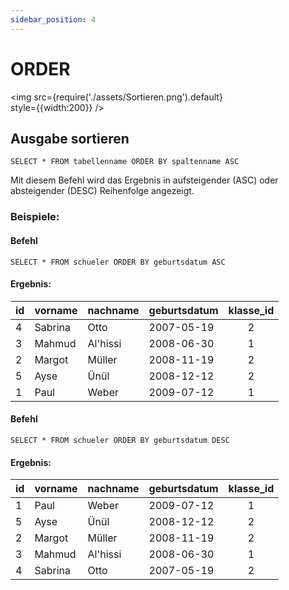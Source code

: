 ```yaml
---
sidebar_position: 4
---
```

# ORDER

<img
  src={require('./assets/Sortieren.png').default}  
  style={{width:200}}
/>

## Ausgabe sortieren
```
SELECT * FROM tabellenname ORDER BY spaltenname ASC
```
Mit diesem Befehl wird das Ergebnis in aufsteigender (ASC) oder absteigender (DESC) Reihenfolge angezeigt.

### Beispiele:

#### Befehl


```
SELECT * FROM schueler ORDER BY geburtsdatum ASC
```

#### Ergebnis:

|id| vorname   | nachname | geburtsdatum | klasse_id | 
|--|--------   | -------- | ------------ | :-------: |
|4 | Sabrina   |  Otto    | 2007-05-19   |     2     |
|3 | Mahmud    | Al'hissi | 2008-06-30   |     1     |
|2 | Margot    | Müller   | 2008-11-19   |     2     |
|5 | Ayse      | Ünül     | 2008-12-12   |     2     |
|1 | Paul      | Weber    | 2009-07-12   |     1     |

#### Befehl


```
SELECT * FROM schueler ORDER BY geburtsdatum DESC
```

#### Ergebnis:

|id| vorname   | nachname | geburtsdatum | klasse_id | 
|--|--------   | -------- | ------------ | :-------: |
|1 | Paul      | Weber    | 2009-07-12   |     1     |
|5 | Ayse      | Ünül     | 2008-12-12   |     2     |
|2 | Margot    | Müller   | 2008-11-19   |     2     |
|3 | Mahmud    | Al'hissi | 2008-06-30   |     1     |
|4 | Sabrina   |  Otto    | 2007-05-19   |     2     |